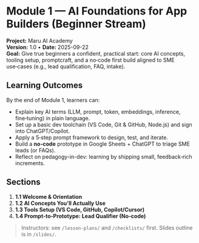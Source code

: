 # Module 1 — AI Foundations for App Builders (Beginner Stream)

**Project:** Maru AI Academy  
**Version:** 1.0 • **Date:** 2025-09-22  
**Goal:** Give true beginners a confident, practical start: core AI concepts, tooling setup, promptcraft, and a no‑code first build aligned to SME use‑cases (e.g., lead qualification, FAQ, intake).

## Learning Outcomes
By the end of Module 1, learners can:
- Explain key AI terms (LLM, prompt, token, embeddings, inference, fine‑tuning) in plain language.
- Set up a basic dev toolchain (VS Code, Git & GitHub, Node.js) and sign into ChatGPT/Copilot.
- Apply a 5‑step prompt framework to design, test, and iterate.
- Build a **no‑code** prototype in Google Sheets + ChatGPT to triage SME leads (or FAQs).
- Reflect on pedagogy-in-dev: learning by shipping small, feedback‑rich increments.

## Sections
1. **1.1 Welcome & Orientation**  
2. **1.2 AI Concepts You’ll Actually Use**  
3. **1.3 Tools Setup (VS Code, GitHub, Copilot/Cursor)**  
4. **1.4 Prompt‑to‑Prototype: Lead Qualifier (No‑code)**

> Instructors: see `/lesson-plans/` and `/checklists/` first. Slides outline is in `/slides/`.
